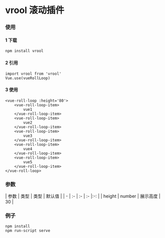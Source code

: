 # vrool 滚动插件

### 使用

#### 1 下载
````` 
npm install vrool
`````
#### 2 引用
`````
import vrool from 'vrool'
Vue.use(vueRollLoop)
`````
#### 3 使用

`````
<vue-roll-loop :height='80'>
    <vue-roll-loop-item>
        vue1
    </vue-roll-loop-item>
    <vue-roll-loop-item>
        vue2
    </vue-roll-loop-item>
    <vue-roll-loop-item>
        vue3
    </vue-roll-loop-item>
    <vue-roll-loop-item>
        vue4
    </vue-roll-loop-item>
    <vue-roll-loop-item>
        vue5
    </vue-roll-loop-item>
</vue-roll-loop>
`````
### 参数

| 参数 | 类型 | 类型 | 默认值 |
| - | :- | :- | :- |:-: |
| height | number | 展示高度 | 30 |

### 例子
``````
npm install 
npm run-script serve
``````

